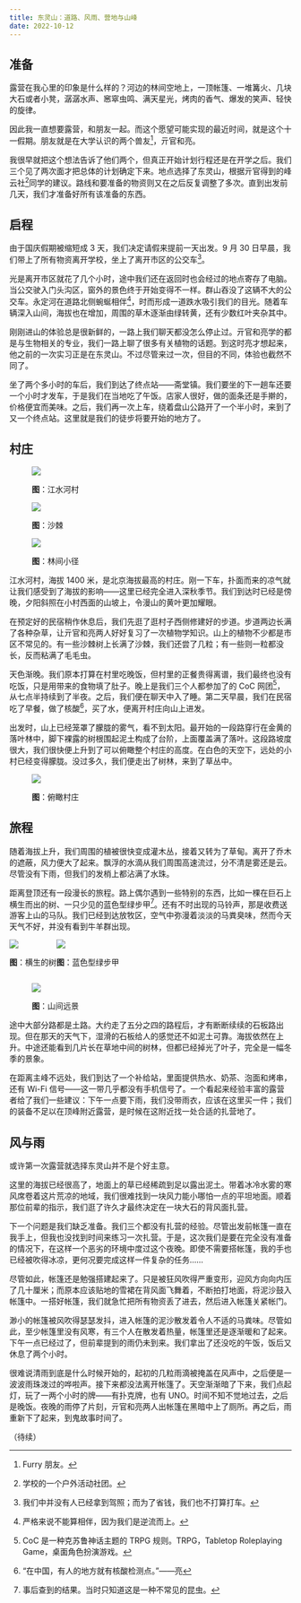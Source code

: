 ```yaml
---
title: 东灵山：道路、风雨、营地与山峰
date: 2022-10-12
---
```


## 准备

<!-- :more -->

露营在我心里的印象是什么样的？河边的林间空地上，一顶帐篷、一堆篝火、几块大石或者小凳，潺潺水声、窸窣虫鸣、满天星光，烤肉的香气、爆发的笑声、轻快的旋律。

因此我一直想要露营，和朋友一起。而这个愿望可能实现的最近时间，就是这个十一假期。朋友就是在大学认识的两个兽友[^furry]，亓官和亮。

<!-- more -->

我很早就把这个想法告诉了他们两个，但真正开始计划行程还是在开学之后。我们三个见了两次面才把总体的计划确定下来。地点选择了东灵山，根据亓官得到的峰云社[^fengyun]同学的建议。路线和要准备的物资则又在之后反复调整了多次。直到出发前几天，我们才准备好所有该准备的东西。

[^furry]: Furry 朋友。
[^fengyun]: 学校的一个户外活动社团。

## 启程

由于国庆假期被缩短成 3 天，我们决定请假来提前一天出发。9 月 30 日早晨，我们带上了所有物资离开学校，坐上了离开市区的公交车[^bus]。

光是离开市区就花了几个小时，途中我们还在返回时也会经过的地点寄存了电脑。当公交驶入门头沟区，窗外的景色终于开始变得不一样。群山吞没了这辆不大的公交车。永定河在道路北侧蜿蜒相伴[^company]，时而形成一道跌水吸引我们的目光。随着车辆深入山间，海拔也在增加，周围的草木逐渐由绿转黄，还有少数红叶夹杂其中。

刚刚进山的体验总是很新鲜的，一路上我们聊天都没怎么停止过。亓官和亮学的都是与生物相关的专业，我们一路上聊了很多有关植物的话题。到这时亮才想起来，他之前的一次实习正是在东灵山。不过尽管来过一次，但目的不同，体验也截然不同了。

坐了两个多小时的车后，我们到达了终点站——斋堂镇。我们要坐的下一趟车还要一个小时才发车，于是我们在当地吃了午饭。店家人很好，做的面条还是手擀的，价格便宜而美味。之后，我们再一次上车，绕着盘山公路开了一个半小时，来到了又一个终点站。这里就是我们的徒步将要开始的地方了。

[^bus]: 我们中并没有人已经拿到驾照；而为了省钱，我们也不打算打车。
[^company]: 严格来说不能算相伴，因为我们是逆流而上。

## 村庄

<figure>
  <img src="jiangshuihe.jpg">
  <figcaption>

  **图**：江水河村

  </figcaption>
</figure>

<div class="float">

<figure style="margin-top: 0;">
  <img style="max-height: 16em;" src="sea-buckthorn.jpg">
  <figcaption>

  **图**：沙棘

  </figcaption>
</figure>

<figure>
  <img style="max-height: 16em;" src="yellow-forest.jpg">
  <figcaption>

  **图**：林间小径

  </figcaption>
</figure>

</div>

江水河村，海拔 1400 米，是北京海拔最高的村庄。刚一下车，扑面而来的凉气就让我们感受到了海拔的影响——这里已经完全进入深秋季节。我们到达时已经是傍晚，夕阳斜照在小村西面的山坡上，令漫山的黄叶更加耀眼。

在预定好的民宿稍作休息后，我们先逛了逛村子西侧修建好的步道。步道两边长满了各种杂草，让亓官和亮两人好好复习了一次植物学知识。山上的植物不少都是市区不常见的。有一些沙棘树上长满了沙棘，我们还尝了几粒；有一些则一粒都没长，反而粘满了毛毛虫。

天色渐晚。我们原本打算在村里吃晚饭，但村里的正餐贵得离谱，我们最终也没有吃饭，只是用带来的食物填了肚子。晚上是我们三个人都参加了的 CoC 网团[^coc]，从七点半持续到了半夜。之后，我们便在聊天中入了睡。第二天早晨，我们在民宿吃了早餐，做了核酸[^covid test]，买了水，便离开村庄向山上进发。

[^coc]: CoC 是一种克苏鲁神话主题的 TRPG 规则。TRPG，Tabletop Roleplaying Game，桌面角色扮演游戏。
[^covid test]: “在中国，有人的地方就有核酸检测点。”——亮

出发时，山上已经笼罩了朦胧的雾气，看不到太阳。最开始的一段路穿行在金黄的落叶林中，脚下裸露的树根围起泥土构成了台阶，上面覆盖满了落叶。这段路坡度很大，我们很快便上升到了可以俯瞰整个村庄的高度。在白色的天空下，远处的小村已经变得朦胧。没过多久，我们便走出了树林，来到了草丛中。

<figure>
  <img src="overlooking-village.jpg">
  <figcaption>

  **图**：俯瞰村庄

  </figcaption>
</figure>

## 旅程

随着海拔上升，我们周围的植被很快变成灌木丛，接着又转为了草甸。离开了乔木的遮蔽，风力便大了起来。飘浮的水滴从我们周围高速流过，分不清是雾还是云。尽管没有下雨，但我们的发梢上都沾满了水珠。

距离登顶还有一段漫长的旅程。路上偶尔遇到一些特别的东西，比如一棵在巨石上横生而出的树、一只少见的蓝色型绿步甲[^smaragdinus]。还有不时出现的马铃声，那是收费送游客上山的马队。我们已经到达放牧区，空气中弥漫着淡淡的马粪臭味，然而今天天气不好，并没有看到牛羊群出现。

[^smaragdinus]: 事后查到的结果。当时只知道这是一种不常见的昆虫。

<div style="margin: calc(var(--lh) * 0.5rem) 0 calc(var(--lh) * 1rem) 0; display: flex; gap: calc(var(--lh) * 0.5rem);">

<figure style="margin: 0;">
  <img src="tree-in-rocks.jpg">
  <figcaption>

  **图**：横生的树

  </figcaption>
</figure>

<figure style="margin: 0;">
  <img src="insect.jpg">
  <figcaption>

  **图**：蓝色型绿步甲

  </figcaption>
</figure>

</div>

<figure>
  <img src="view-in-the-mountains.jpg">
  <figcaption>

  **图**：山间远景

  </figcaption>
</figure>

途中大部分路都是土路。大约走了五分之四的路程后，才有断断续续的石板路出现。但在那天的天气下，湿滑的石板给人的感觉还不如泥土可靠。海拔依然在上升。中途还能看到几片长在草地中间的树林，但都已经掉光了叶子，完全是一幅冬季的景象。

在距离主峰不远处，我们到达了一个补给站，里面提供热水、奶茶、泡面和烤串，还有 Wi-Fi 信号——这一带几乎都没有手机信号了。一个看起来经验丰富的露营者给了我们一些建议：下午一点要下雨，我们没带雨衣，应该在这里买一件；我们的装备不足以在顶峰附近露营，是时候在这附近找一处合适的扎营地了。

## 风与雨

或许第一次露营就选择东灵山并不是个好主意。

这里的海拔已经很高了，地面上的草已经稀疏到足以露出泥土。带着冰冷水雾的寒风席卷着这片荒凉的地域，我们很难找到一块风力能小哪怕一点的平坦地面。顺着那位前辈的指示，我们逛了许久才最终决定在一块大石的背风面扎营。

下一个问题是我们缺乏准备。我们三个都没有扎营的经验。尽管出发前帐篷一直在我手上，但我也没找到时间来练习一次扎营。于是，这次我们是要在完全没有准备的情况下，在这样一个恶劣的环境中度过这个夜晚。即使不需要搭帐篷，我的手也已经被吹得冰凉，更何况要完成这样一件复杂的任务……

尽管如此，帐篷还是勉强搭建起来了。只是被狂风吹得严重变形，迎风方向向内压了几十厘米；而原本应该贴地的雪裙在背风面飞舞着，不断拍打地面，将泥沙鼓入帐篷中。一搭好帐篷，我们就急忙把所有物资丢了进去，然后进入帐篷关紧帐门。

渺小的帐篷被风吹得瑟瑟发抖，进入帐篷的泥沙散发着令人不适的马粪味。尽管如此，至少帐篷里没有风寒，有三个人在散发着热量，帐篷里还是逐渐暖和了起来。下午一点已经过了，但前辈提到的雨仍未到来。我们拿出了还没吃的午饭，饭后又休息了两个小时。

很难说清雨到底是什么时候开始的，起初的几粒雨滴被掩盖在风声中，之后便是一波波雨珠泼过的哗啦声。接下来都没法离开帐篷了。天空渐渐暗了下来，我们点起灯，玩了一两个小时的牌——有扑克牌，也有 UNO。时间不知不觉地过去，之后是晚饭。夜晚的雨停了片刻，亓官和亮两人出帐篷在黑暗中上了厕所。再之后，雨重新下了起来，到鬼故事时间了。

（待续）

<!--

## 故事三则

### 一

### 二

### 三

## 雾与山

## 意外

## 尾声

-->
